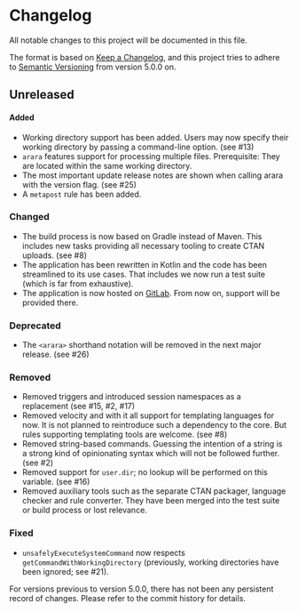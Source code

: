 # Changelog

All notable changes to this project will be documented in this file.

The format is based on [Keep a Changelog](https://keepachangelog.com/en/1.0.0/),
and this project tries to adhere to [Semantic Versioning](https://semver.org/spec/v2.0.0.html)
from version 5.0.0 on.

## Unreleased

#### Added

* Working directory support has been added. Users may now specify their working
  directory by passing a command-line option.
  (see #13)
* `arara` features support for processing multiple files. Prerequisite: They
  are located within the same working directory.
* The most important update release notes are shown when calling arara with the
  version flag.
  (see #25)
* A `metapost` rule has been added.

### Changed

* The build process is now based on Gradle instead of Maven. This includes new
  tasks providing all necessary tooling to create CTAN uploads.
  (see #8)
* The application has been rewritten in Kotlin and the code has been streamlined
  to its use cases. That includes we now run a test suite (which is far from
  exhaustive).
* The application is now hosted on [GitLab](https://gitlab.com/islandoftex/arara).
  From now on, support will be provided there.

### Deprecated

* The `<arara>` shorthand notation will be removed in the next major release.
  (see #26)

### Removed

* Removed triggers and introduced session namespaces as a replacement
  (see #15, #2, #17)
* Removed velocity and with it all support for templating languages for now.
  It is not planned to reintroduce such a dependency to the core. But rules
  supporting templating tools are welcome.
  (see #8)
* Removed string-based commands. Guessing the intention of a string is a strong
  kind of opinionating syntax which will not be followed further.
  (see #2)
* Removed support for `user.dir`; no lookup will be performed on this variable.
  (see #16)
* Removed auxiliary tools such as the separate CTAN packager, language checker
  and rule converter. They have been merged into the test suite or build process
  or lost relevance.

### Fixed

* `unsafelyExecuteSystemCommand` now respects `getCommandWithWorkingDirectory`
  (previously, working directories have been ignored; see #21).

For versions previous to version 5.0.0, there has not been any persistent record
of changes. Please refer to the commit history for details.
